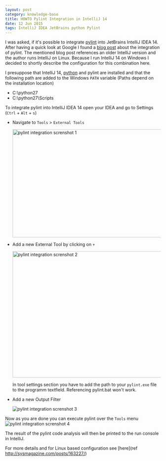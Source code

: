 ```yaml
---
layout: post
category: knowledge-base
title: HOWTO Pylint Integration in IntelliJ 14
date: 12 Jun 2015
tags: IntelliJ IDEA JetBrains python Pylint
---
```


I was asked, if it's possible to integrate [pylint](http://www.pylint.org/) into JetBrains IntelliJ IDEA 14. After having a quick look at Google I found a [blog post](http://sysmagazine.com/posts/163227/) about the integration of pylint. The mentioned blog post references an older IntelliJ version and the author runs IntelliJ on Linux. Because I run IntelliJ 14 on Windows I decided to shortly describe the configuration for this combination here.


I presuppose that IntelliJ 14, [python](https://www.python.org/) and pylint are installed and that the following path are added to the Windows `PATH` variable (Paths depend on the installation location)

* C:\python27
* C:\python27\Scripts



To integrate pylint into IntelliJ IDEA 14 open your IDEA and go to Settings (`Ctrl` + `Alt` + `s`)

* Navigate to `Tools` &gt; `External Tools`

  <img src="{{ site.url }}/assets/screenshots/pylint-integration-IntelliJ-1.png" alt="pylint integration screnshot 1" height="350" width="519"/>


* Add a new External Tool by clicking on `+`

  <img src="{{ site.url }}/assets/screenshots/pylint-integration-IntelliJ-2.png" alt="pylint integration screnshot 2" height="409" width="501"/>

  In tool settings section you have to add the path to your `pylint.exe` file to the programm textfield. Referencing pylint.bat won't work.

* Add a new Output Filter

  <img src="{{ site.url }}/assets/screenshots/pylint-integration-IntelliJ-3.png" alt="pylint integration screnshot 3"/>


Now as you are done you can execute pylint over the `Tools` menu
<img src="{{ site.url }}/assets/screenshots/pylint-integration-IntelliJ-5.png" alt="pylint integration screnshot 4"/>

The result of the pylint code analysis will then be printed to the run console in IntelliJ.

For more details and for Linux based configuration see [here](ref http://sysmagazine.com/posts/163227/)